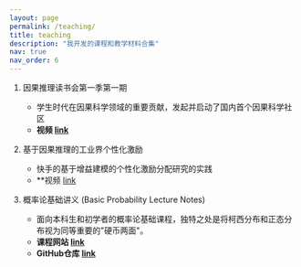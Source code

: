 ```yaml
---
layout: page
permalink: /teaching/
title: teaching
description: "我开发的课程和教学材料合集"
nav: true
nav_order: 6
---
```


1. 因果推理读书会第一季第一期
    - 学生时代在因果科学领域的重要贡献，发起并启动了国内首个因果科学社区
    - **视频 [link](https://pattern.swarma.org/study_group_issue/5)**

2. 基于因果推理的工业界个性化激励
    - 快手的基于增益建模的个性化激励分配研究的实践
    - **视频 [link](https://pattern.swarma.org/study_group_issue/212)

3. 概率论基础讲义 (Basic Probability Lecture Notes)
    - 面向本科生和初学者的概率论基础课程，独特之处是将柯西分布和正态分布视为同等重要的"硬币两面"。
    - **课程网站 [link](https://1587causalai.github.io/BasicProbabilityLectureNotes/#/)**
    - **GitHub仓库 [link](https://github.com/1587causalai/BasicProbabilityLectureNotes)**
